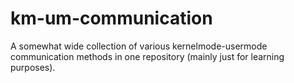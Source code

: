 # km-um-communication
A somewhat wide collection of various kernelmode-usermode communication methods in one repository (mainly just for learning purposes).
